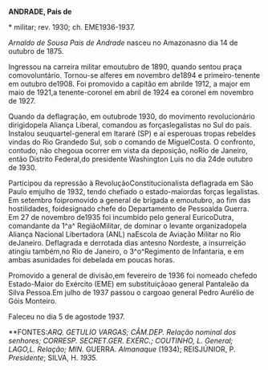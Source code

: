 **ANDRADE, Pais de**

\* militar; rev. 1930; ch. EME1936-1937.

*Arnaldo de Sousa Pais de Andrade* nasceu no Amazonasno dia 14 de
outubro de 1875.

Ingressou na carreira militar emoutubro de 1890, quando sentou praça
comovoluntário. Tornou-se alferes em novembro de1894 e primeiro-tenente
em outubro de1908. Foi promovido a capitão em abrilde 1912, a major em
maio de 1921,a tenente-coronel em abril de 1924 ea coronel em novembro
de 1927.

Quando da deflagração, em outubrode 1930, do movimento revolucionário
dirigidopela Aliança Liberal, comandou as forçaslegalistas no Sul do
país. Instalou seuquartel-general em Itararé (SP) e aí esperouas tropas
rebeldes vindas do Rio Grandedo Sul, sob o comando de MiguelCosta. O
confronto, contudo, não chegoua ocorrer em vista da deposição, noRio de
Janeiro, então Distrito Federal,do presidente Washington Luís no dia
24de outubro de 1930.

Participou da repressão à RevoluçãoConstitucionalista deflagrada em São
Paulo emjulho de 1932, tendo chefiado o estado-maiordas forças
legalistas. Em setembro foipromovido a general de brigada e emoutubro,
ao fim das hostilidades, foidesignado chefe do Departamento de Pessoalda
Guerra. Em 27 de novembro de1935 foi incumbido pelo general EuricoDutra,
comandante da 1^a^ RegiãoMilitar, de dominar o levante organizadopela
Aliança Nacional Libertadora (ANL) naEscola de Aviação Militar no Rio
deJaneiro. Deflagrada e derrotada dias antesno Nordeste, a insurreição
atingiu também,no Rio de Janeiro, o 3^o^Regimento de Infantaria, e em
ambas asunidades foi debelada em poucas horas.

Promovido a general de divisão,em fevereiro de 1936 foi nomeado chefedo
Estado-Maior do Exército (EME) em substituiçãoao general Pantaleão da
Silva Pessoa.Em julho de 1937 passou o cargoao general Pedro Aurélio de
Góis Monteiro.

Faleceu no dia 5 de agostode 1937.

**FONTES:**ARQ. GETULIO VARGAS; CÂM.DEP. *Relação nominal dos senhores*;
CORRESP. SECRET.GER. EXÉRC.; COUTINHO, L. *General*; LAGO,L. *Relação*;
MIN*.* GUERRA. *Almanaque* (1934); REISJÚNIOR, P. *Presidente*; SILVA,
H. *1935.*
